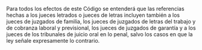 Para todos los efectos de este Código se entenderá que las referencias hechas a los jueces letrados o jueces de letras incluyen también a los jueces de juzgados de familia, los jueces de juzgados de letras del trabajo y de cobranza laboral y previsional, los jueces de juzgados de garantía y a los jueces de los tribunales de juicio oral en lo penal, salvo los casos en que la ley señale expresamente lo contrario.